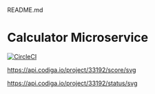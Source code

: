 README.md
# Calculator Microservice
[![CircleCI](https://circleci.com/gh/sam1502/calculatormicroservices/tree/master.svg?style=svg)](https://circleci.com/gh/sam1502/calculatormicroservices/tree/master)


https://api.codiga.io/project/33192/score/svg

https://api.codiga.io/project/33192/status/svg
